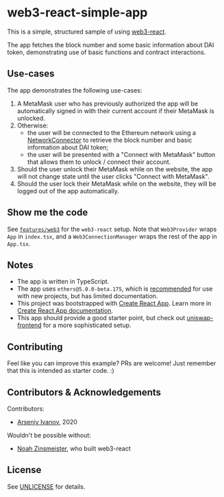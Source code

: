 # web3-react-simple-app

This is a simple, structured sample of using [web3-react](https://github.com/NoahZinsmeister/web3-react).

The app fetches the block number and some basic information about DAI token, demonstrating use of basic functions and contract interactions.

## Use-cases

The app demonstrates the following use-cases:

1. A MetaMask user who has previously authorized the app will be automatically signed in with their current account if their MetaMask is unlocked.
2. Otherwise:
    * the user will be connected to the Ethereum network using a [NetworkConnector](https://github.com/NoahZinsmeister/web3-react/blob/v6/docs/connectors/network.md) to retrieve the block number and basic information about DAI token;
    * the user will be presented with a "Connect with MetaMask" button that allows them to unlock / connect their account.
3. Should the user unlock their MetaMask while on the website, the app will not change state until the user clicks "Connect with MetaMask".
4. Should the user lock their MetaMask while on the website, they will be logged out of the app automatically.

## Show me the code

See [`features/web3`](src/features/web3) for the `web3-react` setup. Note that `Web3Provider` wraps `App` in `index.tsx`, and a `Web3ConnectionManager` wraps the rest of the app in `App.tsx`.

## Notes

* The app is written in TypeScript.
* The app uses `ethers@5.0.0-beta.175`, which is [recommended](https://github.com/ethers-io/ethers.js/tree/ethers-v5-beta#the-ethers-project) for use with new projects, but has limited documentation.
* This project was bootstrapped with [Create React App](https://github.com/facebook/create-react-app). Learn more in [Create React App documentation](https://facebook.github.io/create-react-app/docs/getting-started).
* This app should provide a good starter point, but check out [uniswap-frontend](https://github.com/Uniswap/uniswap-frontend) for a more sophisticated setup.

## Contributing
Feel like you can improve this example? PRs are welcome! Just remember that this is intended as starter code. :)

## Contributors & Acknowledgements

Contributors:
* [Arseniy Ivanov](https://github.com/freeatnet), 2020

Wouldn't be possible without:
* [Noah Zinsmeister](https://github.com/NoahZinsmeister), who built web3-react


## License

See [UNLICENSE](UNLICENSE) for details.